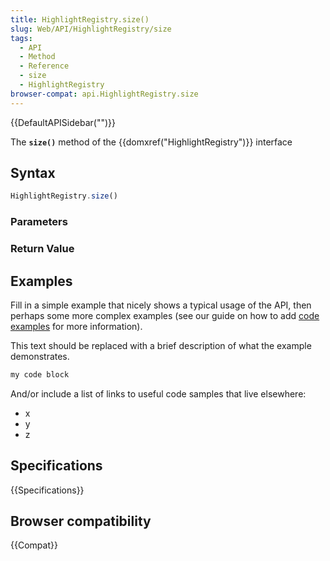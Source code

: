 ```yaml
---
title: HighlightRegistry.size()
slug: Web/API/HighlightRegistry/size
tags:
  - API
  - Method
  - Reference
  - size
  - HighlightRegistry
browser-compat: api.HighlightRegistry.size
---
```

{{DefaultAPISidebar("")}}

The **`size()`** method of the {{domxref("HighlightRegistry")}} interface 

## Syntax

```js
HighlightRegistry.size()
```

### Parameters



### Return Value



## Examples

Fill in a simple example that nicely shows a typical usage of the API, then perhaps some more complex examples (see our guide on how to add [code examples](/en-US/docs/MDN/Contribute/Structures/Code_examples) for more information).

This text should be replaced with a brief description of what the example demonstrates.

```js
my code block
```

And/or include a list of links to useful code samples that live elsewhere:

*   x
*   y
*   z

## Specifications

{{Specifications}}

## Browser compatibility

{{Compat}}

